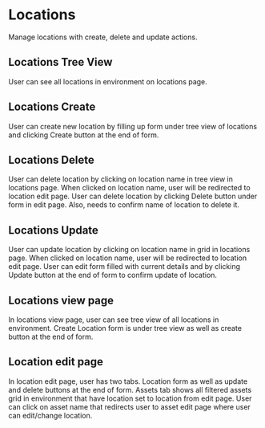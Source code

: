 # Locations

Manage locations with create, delete and update actions.

## Locations Tree View

User can see all locations in environment on locations page.

## Locations Create

User can create new location by filling up form under tree view of locations and clicking Create button at the end of form.

## Locations Delete

User can delete location by clicking on location name in tree view in locations page. When clicked on location name, user will be redirected to location edit page.
User can delete location by clicking Delete button under form in edit page. Also, needs to confirm name of location to delete it.

## Locations Update

User can update location by clicking on location name in grid in locations page. When clicked on location name, user will be redirected to location edit page.
User can edit form filled with current details and by clicking Update button at the end of form to confirm update of location.

## Locations view page

In locations view page, user can see tree view of all locations in environment.
Create Location form is under tree view as well as create button at the end of form.

## Location edit page

In location edit page, user has two tabs.
Location form as well as update and delete buttons at the end of form.
Assets tab shows all filtered assets grid in environment that have location set to location from edit page.
User can click on asset name that redirects user to asset edit page where user can edit/change location.